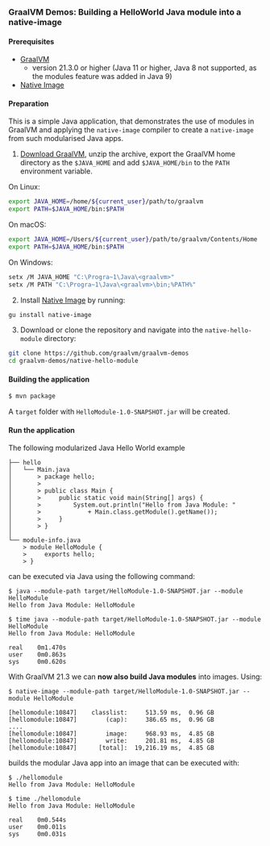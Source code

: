 ### GraalVM Demos: Building a HelloWorld Java module into a native-image

#### Prerequisites
- [GraalVM](http://graalvm.org/) 
   - version 21.3.0 or higher (Java 11 or higher, Java 8 not supported, as the modules feature was added in Java 9)
- [Native Image](https://www.graalvm.org/docs/reference-manual/native-image/)

#### Preparation

This is a simple Java application, that demonstrates the use of modules in GraalVM and applying the `native-image` compiler to create a `native-image` from such modularised Java apps.

1. [Download GraalVM](https://www.graalvm.org/downloads/), unzip the archive, export the GraalVM home directory as the `$JAVA_HOME` and add `$JAVA_HOME/bin` to the `PATH` environment variable.

  On Linux:
  ```bash
  export JAVA_HOME=/home/${current_user}/path/to/graalvm
  export PATH=$JAVA_HOME/bin:$PATH
  ```
  On macOS:
  ```bash
  export JAVA_HOME=/Users/${current_user}/path/to/graalvm/Contents/Home
  export PATH=$JAVA_HOME/bin:$PATH
  ```
  On Windows:
  ```bash
  setx /M JAVA_HOME "C:\Progra~1\Java\<graalvm>"
  setx /M PATH "C:\Progra~1\Java\<graalvm>\bin;%PATH%"
  ```

2. Install [Native Image](https://www.graalvm.org/docs/reference-manual/native-image/#install-native-image) by running:
  ```bash
  gu install native-image
  ```

3. Download or clone the repository and navigate into the `native-hello-module` directory:
  ```bash
  git clone https://github.com/graalvm/graalvm-demos
  cd graalvm-demos/native-hello-module
  ```

#### Building the application

```bash
$ mvn package
```

A `target` folder with `HelloModule-1.0-SNAPSHOT.jar` will be created.

#### Run the application

The following modularized Java Hello World example

    ├── hello
    │   └── Main.java
    │       > package hello;
    │       > 
    │       > public class Main {
    │       >     public static void main(String[] args) {
    │       >         System.out.println("Hello from Java Module: "
    │       >             + Main.class.getModule().getName());
    │       >     }
    │       > }
    │
    └── module-info.java
        > module HelloModule {
        >     exports hello;
        > }

can be executed via Java using the following command:

    $ java --module-path target/HelloModule-1.0-SNAPSHOT.jar --module HelloModule
    Hello from Java Module: HelloModule    

    $ time java --module-path target/HelloModule-1.0-SNAPSHOT.jar --module HelloModule
    Hello from Java Module: HelloModule
    
    real	0m1.470s
    user	0m0.863s
    sys	    0m0.620s

With GraalVM 21.3 we can **now also build Java modules** into images. Using:

    $ native-image --module-path target/HelloModule-1.0-SNAPSHOT.jar --module HelloModule

    [hellomodule:10847]    classlist:     513.59 ms,  0.96 GB
    [hellomodule:10847]        (cap):     386.65 ms,  0.96 GB
    ....
    [hellomodule:10847]        image:     968.93 ms,  4.85 GB
    [hellomodule:10847]        write:     201.81 ms,  4.85 GB
    [hellomodule:10847]      [total]:  19,216.19 ms,  4.85 GB
                                          
builds the modular Java app into an image that can be executed with:

    $ ./hellomodule 
    Hello from Java Module: HelloModule

    $ time ./hellomodule 
    Hello from Java Module: HelloModule

    real	0m0.544s
    user	0m0.011s
    sys	    0m0.031s
